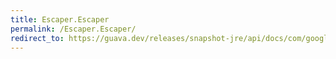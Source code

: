 ```yaml
---
title: Escaper.Escaper
permalink: /Escaper.Escaper/
redirect_to: https://guava.dev/releases/snapshot-jre/api/docs/com/google/common/escape/Escaper.html#Escaper--
---
```

